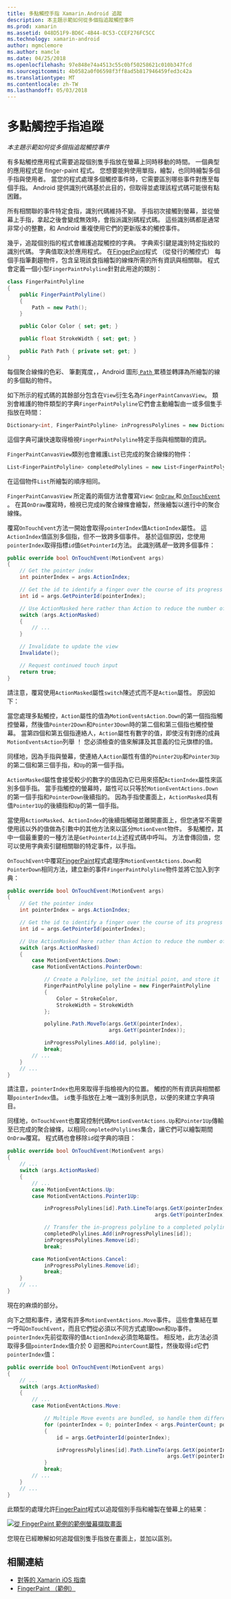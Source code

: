 ```yaml
---
title: 多點觸控手指 Xamarin.Android 追蹤
description: 本主題示範如何從多個指追蹤觸控事件
ms.prod: xamarin
ms.assetid: 048D51F9-BD6C-4B44-8C53-CCEF276FC5CC
ms.technology: xamarin-android
author: mgmclemore
ms.author: mamcle
ms.date: 04/25/2018
ms.openlocfilehash: 97e848e74a4513c55c0bf50258621c010b347fcd
ms.sourcegitcommit: 4b0582a0f06598f3ff8ad5b817946459fed3c42a
ms.translationtype: MT
ms.contentlocale: zh-TW
ms.lasthandoff: 05/03/2018
---
```

# <a name="multi-touch-finger-tracking"></a>多點觸控手指追蹤

_本主題示範如何從多個指追蹤觸控事件_

有多點觸控應用程式需要追蹤個別隻手指放在螢幕上同時移動的時間。 一個典型的應用程式是 finger-paint 程式。 您想要能夠使用單指，繪製，也同時繪製多個手指與使用者。 當您的程式處理多個觸控事件時，它需要區別哪些事件對應至每個手指。 Android 提供識別代碼基於此目的，但取得並處理該程式碼可能很有點困難。

所有相關聯的事件特定食指，識別代碼維持不變。 手指初次接觸到螢幕，並從螢幕上手指，拿起之後會變成無效時，會指派識別碼程式碼。
這些識別碼都是通常非常小的整數，和 Android 重複使用它們的更新版本的觸控事件。

幾乎，追蹤個別指的程式會維護追蹤觸控的字典。 字典索引鍵是識別特定指紋的識別代碼。 字典值取決於應用程式。 在[FingerPaint](https://developer.xamarin.com/samples/monodroid/ApplicationFundamentals/FingerPaint)程式 （從發行的觸控式） 每個手指筆劃趨物件，包含呈現該食指繪製的線條所需的所有資訊與相關聯。 程式會定義一個小型`FingerPaintPolyline`針對此用途的類別：

```csharp
class FingerPaintPolyline
{
    public FingerPaintPolyline()
    {
        Path = new Path();
    }

    public Color Color { set; get; }

    public float StrokeWidth { set; get; }

    public Path Path { private set; get; }
}
```

每個聚合線條的色彩、 筆劃寬度，，Android 圖形[ `Path` ](https://developer.xamarin.com/api/type/Android.Graphics.Path/)累積並轉譯為所繪製的線的多個點的物件。

如下所示的程式碼的其餘部分包含在`View`衍生名為`FingerPaintCanvasView`。 類別會維護的物件類型的字典`FingerPaintPolyline`它們會主動繪製由一或多個隻手指放在時間：

```csharp
Dictionary<int, FingerPaintPolyline> inProgressPolylines = new Dictionary<int, FingerPaintPolyline>();
```

這個字典可讓快速取得檢視`FingerPaintPolyline`特定手指與相關聯的資訊。

`FingerPaintCanvasView`類別也會維護`List`已完成的聚合線條的物件：

```csharp
List<FingerPaintPolyline> completedPolylines = new List<FingerPaintPolyline>();
```

在這個物件`List`所繪製的順序相同。

`FingerPaintCanvasView` 所定義的兩個方法會覆寫`View`: [ `OnDraw` ](https://developer.xamarin.com/api/member/Android.Views.View.OnDraw/p/Android.Graphics.Canvas/)和[ `OnTouchEvent` ](https://developer.xamarin.com/api/member/Android.Views.View.OnTouchEvent/p/Android.Views.MotionEvent/)。
在其`OnDraw`覆寫時，檢視已完成的聚合線條會繪製，然後繪製以進行中的聚合線條。

覆寫`OnTouchEvent`方法一開始會取得`pointerIndex`值`ActionIndex`屬性。 這`ActionIndex`值區別多個指，但不一致跨多個事件。 基於這個原因，您使用`pointerIndex`取得指標`id`值`GetPointerId`方法。 此識別碼*是*一致跨多個事件：

```csharp
public override bool OnTouchEvent(MotionEvent args)
{
    // Get the pointer index
    int pointerIndex = args.ActionIndex;

    // Get the id to identify a finger over the course of its progress
    int id = args.GetPointerId(pointerIndex);

    // Use ActionMasked here rather than Action to reduce the number of possibilities
    switch (args.ActionMasked)
    {
        // ...
    }

    // Invalidate to update the view
    Invalidate();

    // Request continued touch input
    return true;
}
```

請注意，覆寫使用`ActionMasked`屬性`switch`陳述式而不是`Action`屬性。 原因如下：

當您處理多點觸控，`Action`屬性的值為`MotionEventsAction.Down`的第一個指指觸控螢幕，然後值`Pointer2Down`和`Pointer3Down`時的第二個和第三個指也觸控螢幕。 當第四個和第五個指連絡人，`Action`屬性有數字的值，即使沒有對應的成員`MotionEventsAction`列舉 ！ 您必須檢查的值來解譯及其意義的位元旗標的值。

同樣地，因為手指與螢幕，使連絡人`Action`屬性有值的`Pointer2Up`和`Pointer3Up`的第二個和第三個手指，和`Up`的第一個手指。

`ActionMasked`屬性會接受較少的數字的值因為它已用來搭配`ActionIndex`屬性來區別多個手指。 當手指觸控的螢幕時，屬性可以只等於`MotionEventActions.Down`的第一個手指和`PointerDown`後續指的。 因為手指使畫面上，`ActionMasked`具有值`Pointer1Up`的後續指和`Up`的第一個手指。

當使用`ActionMasked`、`ActionIndex`的後續指觸碰並離開畫面上，但您通常不需要使用該以外的值做為引數中的其他方法來以區分`MotionEvent`物件。 多點觸控，其中一個最重要的一種方法是`GetPointerId`上述程式碼中呼叫。 方法會傳回值，您可以使用字典索引鍵相關聯的特定事件，以手指。

`OnTouchEvent`中覆寫[FingerPaint](https://developer.xamarin.com/samples/monodroid/ApplicationFundamentals/FingerPaint)程式處理序`MotionEventActions.Down`和`PointerDown`相同方法，建立新的事件`FingerPaintPolyline`物件並將它加入到字典：

```csharp
public override bool OnTouchEvent(MotionEvent args)
{
    // Get the pointer index
    int pointerIndex = args.ActionIndex;

    // Get the id to identify a finger over the course of its progress
    int id = args.GetPointerId(pointerIndex);

    // Use ActionMasked here rather than Action to reduce the number of possibilities
    switch (args.ActionMasked)
    {
        case MotionEventActions.Down:
        case MotionEventActions.PointerDown:

            // Create a Polyline, set the initial point, and store it
            FingerPaintPolyline polyline = new FingerPaintPolyline
            {
                Color = StrokeColor,
                StrokeWidth = StrokeWidth
            };

            polyline.Path.MoveTo(args.GetX(pointerIndex),
                                 args.GetY(pointerIndex));

            inProgressPolylines.Add(id, polyline);
            break;
        // ...
    }
    // ...        
}
```

請注意，`pointerIndex`也用來取得手指檢視內的位置。 觸控的所有資訊與相關都聯`pointerIndex`值。 `id`隻手指放在上唯一識別多則訊息，以便的來建立字典項目。

同樣地，`OnTouchEvent`也覆寫控制代碼`MotionEventActions.Up`和`Pointer1Up`傳輸至已完成的聚合線條，以相同`completedPolylines`集合，讓它們可以繪製期間`OnDraw`覆寫。 程式碼也會移除`id`從字典的項目：

```csharp
public override bool OnTouchEvent(MotionEvent args)
{
    // ...
    switch (args.ActionMasked)
    {
        // ...
        case MotionEventActions.Up:
        case MotionEventActions.Pointer1Up:

            inProgressPolylines[id].Path.LineTo(args.GetX(pointerIndex),
                                                args.GetY(pointerIndex));

            // Transfer the in-progress polyline to a completed polyline
            completedPolylines.Add(inProgressPolylines[id]);
            inProgressPolylines.Remove(id);
            break;

        case MotionEventActions.Cancel:
            inProgressPolylines.Remove(id);
            break;
    }
    // ...        
}
```

現在的麻煩的部分。

向下之間和事件，通常有許多`MotionEventActions.Move`事件。 這些會集結在單一呼叫`OnTouchEvent`，而且它們從必須以不同方式處理`Down`和`Up`事件。 `pointerIndex`先前從取得的值`ActionIndex`必須忽略屬性。 相反地，此方法必須取得多個`pointerIndex`值介於 0 迴圈和`PointerCount`屬性，然後取得`id`它們`pointerIndex`值：

```csharp
public override bool OnTouchEvent(MotionEvent args)
{
    // ...
    switch (args.ActionMasked)
    {
        // ...
        case MotionEventActions.Move:

            // Multiple Move events are bundled, so handle them differently
            for (pointerIndex = 0; pointerIndex < args.PointerCount; pointerIndex++)
            {
                id = args.GetPointerId(pointerIndex);

                inProgressPolylines[id].Path.LineTo(args.GetX(pointerIndex),
                                                    args.GetY(pointerIndex));
            }
            break;
        // ...
    }
    // ...        
}
```

此類型的處理允許[FingerPaint](https://developer.xamarin.com/samples/monodroid/ApplicationFundamentals/FingerPaint)程式以追蹤個別手指和繪製在螢幕上的結果：

[![從 FingerPaint 範例的範例螢幕擷取畫面](touch-tracking-images/image01.png)](touch-tracking-images/image01.png#lightbox)

您現在已經瞭解如何追蹤個別隻手指放在畫面上，並加以區別。


## <a name="related-links"></a>相關連結

- [對等的 Xamarin iOS 指南](~/ios/app-fundamentals/touch/touch-tracking.md)
- [FingerPaint （範例）](https://developer.xamarin.com/samples/monodroid/ApplicationFundamentals/FingerPaint)
